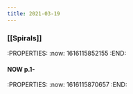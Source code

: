 ```yaml
---
title: 2021-03-19
---
```


### [[Spirals]]
:PROPERTIES:
:now: 1616115852155
:END:
#### NOW p.1-
:PROPERTIES:
:now: 1616115870657
:END:
####
##
